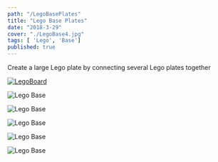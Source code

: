 ```yaml
---
path: "/LegoBasePlates"
title: "Lego Base Plates"
date: "2018-3-29"
cover: "./LegoBase4.jpg"
tags: [ 'Lego', 'Base']
published: true
---
```


Create a large Lego plate by connecting several Lego plates together

[![LegoBoard](./LegoBase4.jpg)](https://www.youtube.com/watch?v=otAGvvQ_xd8)



![Lego Base](./LegoBase0.jpg)

![Lego Base](./LegoBase1.jpg)

![Lego Base](./LegoBase2.jpg)

![Lego Base](./LegoBase3.jpg)

![Lego Base](./LegoBase4.jpg)


